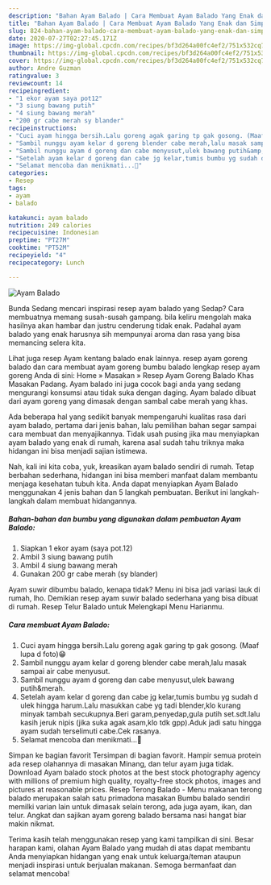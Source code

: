 ```yaml
---
description: "Bahan Ayam Balado | Cara Membuat Ayam Balado Yang Enak dan Simpel"
title: "Bahan Ayam Balado | Cara Membuat Ayam Balado Yang Enak dan Simpel"
slug: 824-bahan-ayam-balado-cara-membuat-ayam-balado-yang-enak-dan-simpel
date: 2020-07-27T02:27:45.171Z
image: https://img-global.cpcdn.com/recipes/bf3d264a00fc4ef2/751x532cq70/ayam-balado-foto-resep-utama.jpg
thumbnail: https://img-global.cpcdn.com/recipes/bf3d264a00fc4ef2/751x532cq70/ayam-balado-foto-resep-utama.jpg
cover: https://img-global.cpcdn.com/recipes/bf3d264a00fc4ef2/751x532cq70/ayam-balado-foto-resep-utama.jpg
author: Andre Guzman
ratingvalue: 3
reviewcount: 14
recipeingredient:
- "1 ekor ayam saya pot12"
- "3 siung bawang putih"
- "4 siung bawang merah"
- "200 gr cabe merah sy blander"
recipeinstructions:
- "Cuci ayam hingga bersih.Lalu goreng agak garing tp gak gosong. (Maaf lupa d foto)😁"
- "Sambil nunggu ayam kelar d goreng blender cabe merah,lalu masak sampai air cabe menyusut."
- "Sambil nunggu ayam d goreng dan cabe menyusut,ulek bawang putih&amp;merah."
- "Setelah ayam kelar d goreng dan cabe jg kelar,tumis bumbu yg sudah d ulek hingga harum.Lalu masukkan cabe yg tadi blender,klo kurang minyak tambah secukupnya.Beri garam,penyedap,gula putih set.sdt.lalu kasih jeruk nipis (jika suka agak asam,klo tdk gpp).Aduk jadi satu hingga ayam sudah terselimuti cabe.Cek rasanya."
- "Selamat mencoba dan menikmati...🤗"
categories:
- Resep
tags:
- ayam
- balado

katakunci: ayam balado 
nutrition: 249 calories
recipecuisine: Indonesian
preptime: "PT27M"
cooktime: "PT52M"
recipeyield: "4"
recipecategory: Lunch

---
```



![Ayam Balado](https://img-global.cpcdn.com/recipes/bf3d264a00fc4ef2/751x532cq70/ayam-balado-foto-resep-utama.jpg)

Bunda Sedang mencari inspirasi resep ayam balado yang Sedap? Cara membuatnya memang susah-susah gampang. bila keliru mengolah maka hasilnya akan hambar dan justru cenderung tidak enak. Padahal ayam balado yang enak harusnya sih mempunyai aroma dan rasa yang bisa memancing selera kita.

Lihat juga resep Ayam kentang balado enak lainnya. resep ayam goreng balado dan cara membuat ayam goreng bumbu balado lengkap resep ayam goreng Anda di sini: Home » Masakan » Resep Ayam Goreng Balado Khas Masakan Padang. Ayam balado ini juga cocok bagi anda yang sedang mengurangi konsumsi atau tidak suka dengan daging. Ayam balado dibuat dari ayam goreng yang dimasak dengan sambal cabe merah yang khas.

Ada beberapa hal yang sedikit banyak mempengaruhi kualitas rasa dari ayam balado, pertama dari jenis bahan, lalu pemilihan bahan segar sampai cara membuat dan menyajikannya. Tidak usah pusing jika mau menyiapkan ayam balado yang enak di rumah, karena asal sudah tahu triknya maka hidangan ini bisa menjadi sajian istimewa.


Nah, kali ini kita coba, yuk, kreasikan ayam balado sendiri di rumah. Tetap berbahan sederhana, hidangan ini bisa memberi manfaat dalam membantu menjaga kesehatan tubuh kita. Anda dapat menyiapkan Ayam Balado menggunakan 4 jenis bahan dan 5 langkah pembuatan. Berikut ini langkah-langkah dalam membuat hidangannya.

<!--inarticleads1-->

##### Bahan-bahan dan bumbu yang digunakan dalam pembuatan Ayam Balado:

1. Siapkan 1 ekor ayam (saya pot.12)
1. Ambil 3 siung bawang putih
1. Ambil 4 siung bawang merah
1. Gunakan 200 gr cabe merah (sy blander)


Ayam suwir dibumbu balado, kenapa tidak? Menu ini bisa jadi variasi lauk di rumah, lho. Demikian resep ayam suwir balado sederhana yang bisa dibuat di rumah. Resep Telur Balado untuk Melengkapi Menu Harianmu. 

<!--inarticleads2-->

##### Cara membuat Ayam Balado:

1. Cuci ayam hingga bersih.Lalu goreng agak garing tp gak gosong. (Maaf lupa d foto)😁
1. Sambil nunggu ayam kelar d goreng blender cabe merah,lalu masak sampai air cabe menyusut.
1. Sambil nunggu ayam d goreng dan cabe menyusut,ulek bawang putih&amp;merah.
1. Setelah ayam kelar d goreng dan cabe jg kelar,tumis bumbu yg sudah d ulek hingga harum.Lalu masukkan cabe yg tadi blender,klo kurang minyak tambah secukupnya.Beri garam,penyedap,gula putih set.sdt.lalu kasih jeruk nipis (jika suka agak asam,klo tdk gpp).Aduk jadi satu hingga ayam sudah terselimuti cabe.Cek rasanya.
1. Selamat mencoba dan menikmati...🤗


Simpan ke bagian favorit Tersimpan di bagian favorit. Hampir semua protein ada resep olahannya di masakan Minang, dan telur ayam juga tidak. Download Ayam balado stock photos at the best stock photography agency with millions of premium high quality, royalty-free stock photos, images and pictures at reasonable prices. Resep Terong Balado - Menu makanan terong balado merupakan salah satu primadona masakan Bumbu balado sendiri memilki varian lain untuk dimasak selain terong, ada juga ayam, ikan, dan telur. Angkat dan sajikan ayam goreng balado bersama nasi hangat biar makin nikmat. 

Terima kasih telah menggunakan resep yang kami tampilkan di sini. Besar harapan kami, olahan Ayam Balado yang mudah di atas dapat membantu Anda menyiapkan hidangan yang enak untuk keluarga/teman ataupun menjadi inspirasi untuk berjualan makanan. Semoga bermanfaat dan selamat mencoba!

